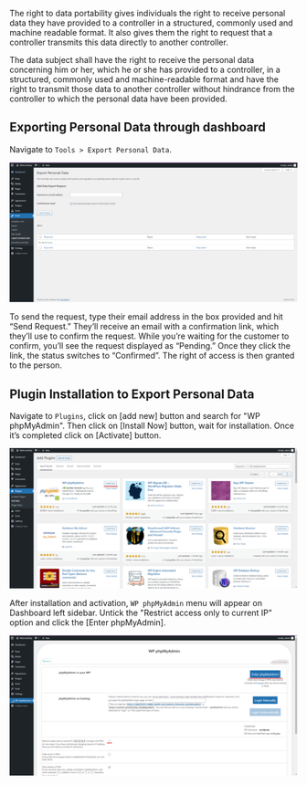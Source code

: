 The right to data portability gives individuals the right to receive personal data they have provided to a controller in a structured, commonly used and machine readable format. It also gives them the right to request that a controller transmits this data directly to another controller.

The data subject shall have the right to receive the personal data concerning him or her, which he or she has provided to a controller, in a structured, commonly used and machine-readable format and have the right to transmit those data to another controller without hindrance from the controller to which the personal data have been provided.

## Exporting Personal Data through dashboard
Navigate to `Tools > Export Personal Data`.

![Confirm_Identity](https://github.com/joey1136/katacoda-scenarios/blob/main/Area-D/images/step1/ConfirmIdentity.png?raw=true)

To send the request, type their email address in the box provided and hit “Send Request.”  They’ll receive an email with a confirmation link, which they’ll use to confirm the request. While you’re waiting for the customer to confirm, you’ll see the request displayed as “Pending.” Once they click the link, the status switches to “Confirmed”. The right of access is then granted to the person.

## Plugin Installation to Export Personal Data

Navigate to `Plugins`, click on [add new] button and search for "WP phpMyAdmin". Then click on [Install Now] button, wait for installation. Once it’s completed click on [Activate] button.

![php1](https://github.com/joey1136/katacoda-scenarios/blob/main/Area-D/images/step5/php1.png?raw=true)

After installation and activation, `WP phpMyAdmin` menu will appear on Dashboard left sidebar. Untick the "Restrict access only to current IP" option and click the [Enter phpMyAdmin].

![php2](https://github.com/joey1136/katacoda-scenarios/blob/main/Area-D/images/step5/php2.png?raw=true)

